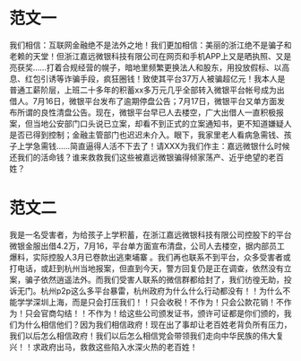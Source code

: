 # 范文一
  我们相信：互联网金融绝不是法外之地！我们更加相信：美丽的浙江绝不是骗子和老赖的天堂！但浙江嘉远微银科技有限公司在网页和手机APP上又是晒执照、又是亮获奖……打着合规经营的幌子，暗地里频繁更换法人和股东，用投放假标、以高息、红包引诱等诈骗手段，疯狂圈钱！致使其平台37万人被骗超亿元！我本人是普通工薪阶层，上班二十多年的积蓄xx多万元几乎全部转入微银平台帐号成为出借人。7月16日，微银平台发布了逾期停盘公告；7月17日，微银平台又单方面发布所谓的良性清盘公告。现在，微银平台早已人去楼空，广大出借人一直积极报案，但当地公安部门口头说已立案，却看不到正式的立案通知书，更不知道嫌疑人是否已得到控制；金融主管部门也迟迟未介入。眼下，我家里老人看病急需钱、孩子上学急需钱……简直逼得人活不下去了！请XXX为我们作主：嘉远微银什么时候还我们的活命钱？谁来救救我们这些被嘉远微银骗得倾家荡产、近乎绝望的老百姓？
# 范文二
  我是一名受害者，为给孩子上学积蓄，在浙江嘉远微银科技有限公司控股下的平台微银金服出借4.2万，7月16，平台单方面宣布清盘，公司人去楼空，据内部员工爆料，实际控股人3月已卷款出逃柬埔寨 。我们再也联系不到平台，众多受害者或打电话，或赶到杭州当地报案，但直到今天，警方回复仍是正在调查，依然没有立案，骗子依然逍遥法外。而我们受害人联系的微信群都给封了，我们彷徨无助，投诉无门。杭州p2p这么多平台暴雷，杭州政府为什么什么行动都没有！！为什么不能学学深圳上海，而是只会打压我们！！只会收税！不作为！只会公款花销！不作为！只会官商勾结！！不作为！给这些公司颁发证书，颁许可证都是你们颁的，我们为什么相信他们？因为我们相信政府！现在出了事却让老百姓老背负所有压力，我们以后怎么相信政府！我们以后怎么相信党会带领我们走向中华民族的伟大复兴！！求政府出马，救救这些陷入水深火热的老百姓！
